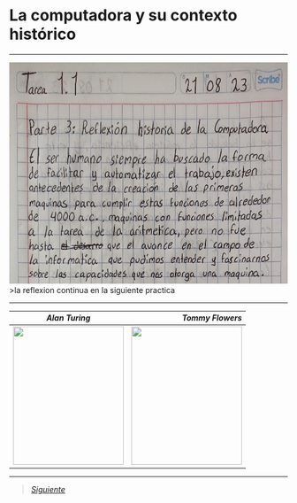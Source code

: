# La computadora y su contexto histórico

----

<img src="Imagenes/1(1).jpg" height="400">
>la reflexion continua en la siguiente practica

----
| *Alan Turing*| *Tommy Flowers*| 
| --------- | -----:|
| <img src="https://github.com/CristianMald/Informatica/assets/142453680/46e9ae74-57e9-4e0f-8f93-6ec042b66681" width="200" height="250"> | <img src="https://github.com/CristianMald/Informatica/assets/142453680/b2f71953-288e-4a8f-b443-cb86cdd71b7b" width="200" height="250"> |
----

> [*Siguiente*](Practica2.md)

